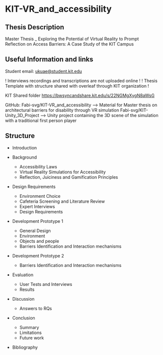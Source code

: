 # KIT-VR_and_accessibility

## Thesis Description
Master Thesis _ Exploring the Potential of Virtual Reality to Prompt Reflection on Access Barriers: A Case Study of the KIT Campus

## Useful Information and links

Student email: ukuae@student.kit.edu

! Interviews recordings and transcriptions are not uploaded online !
! Thesis Template with structure shared with overleaf through KIT organization !

KIT Shared folder
https://bwsyncandshare.kit.edu/s/22NGMgXygN8aWsG

GitHub: 
Fabi-svg/KIT-VR_and_accessibility --> Material for Master thesis on architectural barriers for disability through VR simulation
Fabi-svg/KIT-Unity_3D_Project --> Unity project containing the 3D scene of the simulation with a traditional first person player

## Structure

- Introduction

- Background
    - Accessibility Laws
    - Virtual Reality Simulations for Accessibility
    - Reflection, Juiciness and Gamification Principles

- Design Requirements
    - Environment Choice
    - Cafeteria Screening and Literature Review
    - Expert Interviews
    - Design Requirements

- Development Prototype 1
    - General Design
    - Environment
    - Objects and people
    - Barriers Identification and Interaction mechanisms

- Development Prototype 2
    - Barriers Identification and Interaction mechanisms

- Evaluation
    - User Tests and Interviews
    - Results

- Discussion
    - Answers to RQs

- Conclusion
    - Summary
    - Limitations
    - Future work

- Bibliography

